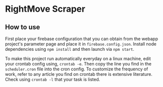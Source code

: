 # RightMove Scraper

## How to use

First place your firebase configuration that you can obtain from the webapp project's parameter page and place it in `firebase.config.json`. Install node dependencies using `npm install` and then launch via `npm start`.

To make this project run automatically everyday on a linux machine, edit your crontab config using, `crontab -e`. Then copy the line you find in the `scheduler.cron` file into the cron config. To customize the frequency of work, refer to any article you find on crontab there is extensive literature. Check using `crontab -l` that your task is listed.
